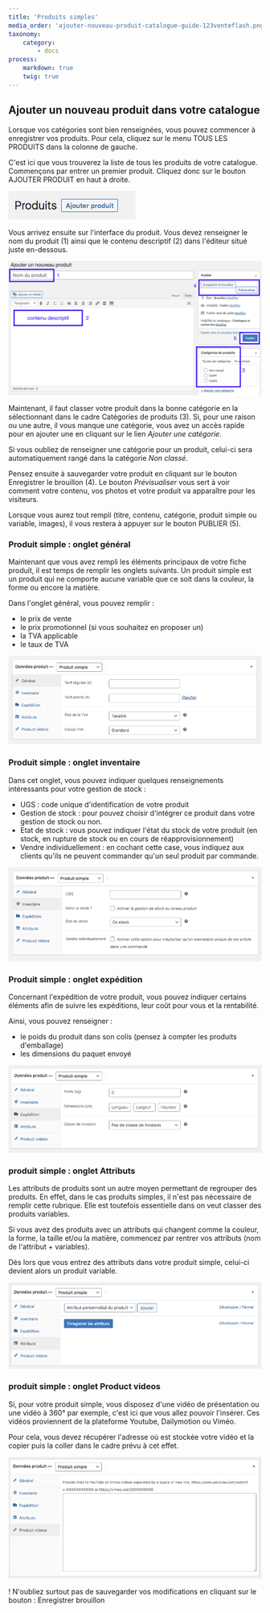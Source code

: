 ```yaml
---
title: 'Produits simples'
media_order: 'ajouter-nouveau-produit-catalogue-guide-123venteflash.png,bouton-ajouter-produit-catalogue-guide-123venteflash.png,produit-simple-general-guide-123vetneflash.png,produit-simple-inventaire-guide-123venteflash.png'
taxonomy:
    category:
        - docs
process:
    markdown: true
    twig: true
---
```


## Ajouter un nouveau produit dans votre catalogue

Lorsque vos catégories sont bien renseignées, vous pouvez commencer à enregistrer vos produits. Pour cela, cliquez sur le menu TOUS LES PRODUITS dans la colonne de gauche. 

C'est ici que vous trouverez la liste de tous les produits de votre catalogue. Commençons par entrer un premier produit. Cliquez donc sur le bouton AJOUTER PRODUIT en haut à droite. 

![bouton-ajouter-produit-catalogue-guide-123venteflash](bouton-ajouter-produit-catalogue-guide-123venteflash.png)

Vous arrivez ensuite sur l'interface du produit. Vous devez renseigner le nom du produit (1) ainsi que le contenu descriptif (2) dans l'éditeur situé juste en-dessous. 

![ajouter-nouveau-produit-catalogue-guide-123venteflash](ajouter-nouveau-produit-catalogue-guide-123venteflash.png)

Maintenant, il faut classer votre produit dans la bonne catégorie en la sélectionnant dans le cadre Catégories de produits (3). 
Si, pour une raison ou une autre, il vous manque une catégorie, vous avez un accès rapide pour en ajouter une en cliquant sur le lien *Ajouter une catégorie*. 

Si vous oubliez de renseigner une catégorie pour un produit, celui-ci sera automatiquement rangé dans la catégorie *Non classé*. 

Pensez ensuite à sauvegarder votre produit en cliquant sur le bouton Enregistrer le brouillon (4). Le bouton *Prévisualiser* vous sert à voir comment votre contenu, vos photos et votre produit va apparaître pour les visiteurs. 

Lorsque vous aurez tout rempli (titre, contenu, catégorie, produit simple ou variable, images), il vous restera à appuyer sur le bouton PUBLIER (5). 

### Produit simple : onglet général 

Maintenant que vous avez rempli les éléments principaux de votre fiche produit, il est temps de remplir les onglets suivants. Un produit simple est un produit qui ne comporte aucune variable que ce soit dans la couleur, la forme ou encore la matière. 

Dans l'onglet général, vous pouvez remplir : 
- le prix de vente
- le prix promotionnel (si vous souhaitez en proposer un)
- la TVA applicable
- le taux de TVA

![produit-simple-general-guide-123vetneflash](produit-simple-general-guide-123vetneflash.png)

### Produit simple : onglet inventaire

Dans cet onglet, vous pouvez indiquer quelques renseignements intéressants pour votre gestion de stock : 

- UGS : code unique d'identification de votre produit
- Gestion de stock : pour pouvez choisir d'intégrer ce produit dans votre gestion de stock ou non. 
- Etat de stock : vous pouvez indiquer l'état du stock de votre produit (en stock, en rupture de stock ou en cours de réapprovisionnement)
- Vendre individuellement : en cochant cette case, vous indiquez aux clients qu'ils ne peuvent commander qu'un seul produit par commande. 

![produit-simple-inventaire-guide-123venteflash](produit-simple-inventaire-guide-123venteflash.png)

### Produit simple : onglet expédition

Concernant l'expédition de votre produit, vous pouvez indiquer certains éléments afin de suivre les expéditions, leur coût pour vous et la rentabilité. 

Ainsi, vous pouvez renseigner : 
- le poids du produit dans son colis (pensez à compter les produits d'emballage)
- les dimensions du paquet envoyé

![produit-simple-expedition-guide-123venteflash](produit-simple-expedition-guide-123venteflash.png)

### produit simple : onglet Attributs

Les attributs de produits sont un autre moyen permettant de regrouper des produits. En effet, dans le cas produits simples, il n'est pas nécessaire de remplir cette rubrique. Elle est toutefois essentielle dans on veut classer des produits variables. 

Si vous avez des produits avec un attributs qui changent comme la couleur, la forme, la taille et/ou la matière, commencez par rentrer vos attributs (nom de l'attribut + variables). 

Dès lors que vous entrez des attributs dans votre produit simple, celui-ci devient alors un produit variable. 

![produit-simple-attributs-guide-123venteflash](produit-simple-attributs-guide-123venteflash.png)

### produit simple : onglet Product videos

Si, pour votre produit simple, vous disposez d'une vidéo de présentation ou une vidéo à 360° par exemple, c'est ici que vous allez pouvoir l'insérer. Ces vidéos proviennent de la plateforme Youtube, Dailymotion ou Viméo. 

Pour cela, vous devez récupérer l'adresse où est stockée votre vidéo et la copier puis la coller dans le cadre prévu à cet effet. 

![produit-simple-videos-guide-123venteflash](produit-simple-videos-guide-123venteflash.png)

! N'oubliez surtout pas de sauvegarder vos modifications en cliquant sur le bouton : Enregistrer brouillon